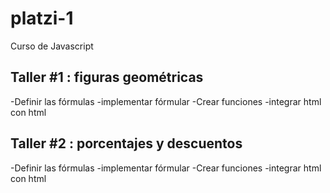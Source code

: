 # platzi-1
Curso de Javascript

## Taller #1 : figuras geométricas
-Definir las fórmulas
-implementar fórmular
-Crear funciones
-integrar html con html

## Taller #2 : porcentajes y descuentos
-Definir las fórmulas
-implementar fórmular
-Crear funciones
-integrar html con html
